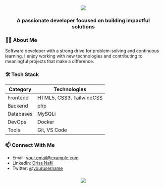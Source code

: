 <h1 align="center">
    <img src="https://readme-typing-svg.herokuapp.com/?font=Righteous&size=35&center=true&vCenter=true&width=500&height=70&duration=4000&lines=Hi+There!+👋;+I'm+Driss+Nafii!;" />
</h1>

<h3 align="center">A passionate developer focused on building impactful solutions</h3>

### 🧑‍💻 About Me
Software developer with a strong drive for problem-solving and continuous learning. I enjoy working with new technologies and contributing to meaningful projects that make a difference.

### 🛠️ Tech Stack
| Category    | Technologies |
|------------|--------------|
| Frontend   | HTML5, CSS3, TailwindCSS |
| Backend    | php |
| Databases  | MySQLi |
| DevOps     | Docker |
| Tools      | Git, VS Code |

### 📫 Connect With Me
- Email: your.email@example.com
- LinkedIn: [Driss Nafii](https://www.linkedin.com/in/yourusername)
- Twitter: [@yourusername](https://twitter.com/yourusername)

<h3 align="center">
    <img src="https://readme-typing-svg.herokuapp.com/?font=Righteous&size=25&center=true&vCenter=true&width=500&height=70&duration=4000&lines=Thanks+for+visiting!+😊;Let's+build+something+awesome+together!;" />
</h3>
